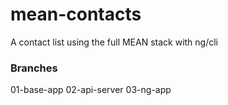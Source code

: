 # mean-contacts

A contact list using the full MEAN stack with ng/cli


### Branches

01-base-app
02-api-server
03-ng-app